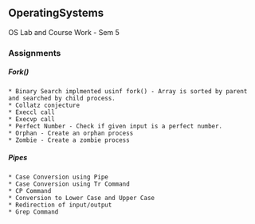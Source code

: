 ## OperatingSystems
OS Lab and Course Work - Sem 5

### Assignments

##### Fork()

    * Binary Search implmented usinf fork() - Array is sorted by parent and searched by child process.
    * Collatz conjecture
    * Execcl call
    * Execvp call
    * Perfect Number - Check if given input is a perfect number.
    * Orphan - Create an orphan process
    * Zombie - Create a zombie process
  
##### Pipes

    * Case Conversion using Pipe
    * Case Conversion using Tr Command
    * CP Command
    * Conversion to Lower Case and Upper Case
    * Redirection of input/output
    * Grep Command